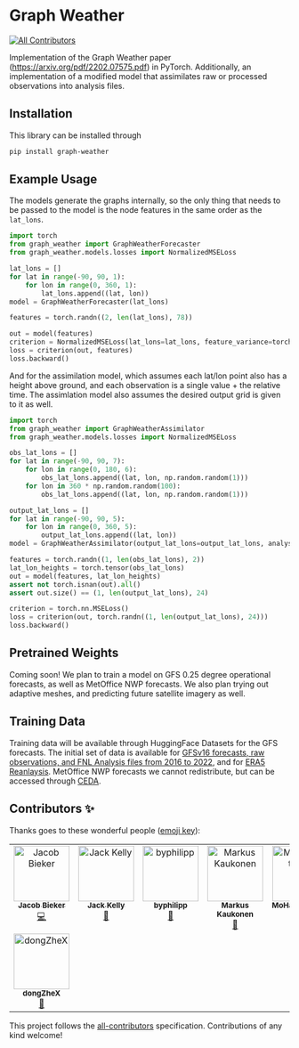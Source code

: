 # Graph Weather
<!-- ALL-CONTRIBUTORS-BADGE:START - Do not remove or modify this section -->
[![All Contributors](https://img.shields.io/badge/all_contributors-8-orange.svg?style=flat-square)](#contributors-)
<!-- ALL-CONTRIBUTORS-BADGE:END -->
Implementation of the Graph Weather paper (https://arxiv.org/pdf/2202.07575.pdf) in PyTorch. Additionally, an implementation
of a modified model that assimilates raw or processed observations into analysis files.


## Installation

This library can be installed through

```bash
pip install graph-weather
```

## Example Usage

The models generate the graphs internally, so the only thing that needs to be passed to the model is the node features
in the same order as the ```lat_lons```.

```python
import torch
from graph_weather import GraphWeatherForecaster
from graph_weather.models.losses import NormalizedMSELoss

lat_lons = []
for lat in range(-90, 90, 1):
    for lon in range(0, 360, 1):
        lat_lons.append((lat, lon))
model = GraphWeatherForecaster(lat_lons)

features = torch.randn((2, len(lat_lons), 78))

out = model(features)
criterion = NormalizedMSELoss(lat_lons=lat_lons, feature_variance=torch.randn((78,)))
loss = criterion(out, features)
loss.backward()
```

And for the assimilation model, which assumes each lat/lon point also has a height above ground, and each observation
is a single value + the relative time. The assimlation model also assumes the desired output grid is given to it as
well.

```python
import torch
from graph_weather import GraphWeatherAssimilator
from graph_weather.models.losses import NormalizedMSELoss

obs_lat_lons = []
for lat in range(-90, 90, 7):
    for lon in range(0, 180, 6):
        obs_lat_lons.append((lat, lon, np.random.random(1)))
    for lon in 360 * np.random.random(100):
        obs_lat_lons.append((lat, lon, np.random.random(1)))

output_lat_lons = []
for lat in range(-90, 90, 5):
    for lon in range(0, 360, 5):
        output_lat_lons.append((lat, lon))
model = GraphWeatherAssimilator(output_lat_lons=output_lat_lons, analysis_dim=24)

features = torch.randn((1, len(obs_lat_lons), 2))
lat_lon_heights = torch.tensor(obs_lat_lons)
out = model(features, lat_lon_heights)
assert not torch.isnan(out).all()
assert out.size() == (1, len(output_lat_lons), 24)

criterion = torch.nn.MSELoss()
loss = criterion(out, torch.randn((1, len(output_lat_lons), 24)))
loss.backward()
```

## Pretrained Weights
Coming soon! We plan to train a model on GFS 0.25 degree operational forecasts, as well as MetOffice NWP forecasts.
We also plan trying out adaptive meshes, and predicting future satellite imagery as well.

## Training Data
Training data will be available through HuggingFace Datasets for the GFS forecasts. The initial set of data is available for [GFSv16 forecasts, raw observations, and FNL Analysis files from 2016 to 2022](https://huggingface.co/datasets/openclimatefix/gfs-reforecast), and for [ERA5 Reanlaysis](https://huggingface.co/datasets/openclimatefix/era5-reanalysis). MetOffice NWP forecasts we cannot
redistribute, but can be accessed through [CEDA](https://data.ceda.ac.uk/).

## Contributors ✨

Thanks goes to these wonderful people ([emoji key](https://allcontributors.org/docs/en/emoji-key)):

<!-- ALL-CONTRIBUTORS-LIST:START - Do not remove or modify this section -->
<!-- prettier-ignore-start -->
<!-- markdownlint-disable -->
<table>
  <tbody>
    <tr>
      <td align="center" valign="top" width="14.28%"><a href="https://www.jacobbieker.com"><img src="https://avatars.githubusercontent.com/u/7170359?v=4?s=100" width="100px;" alt="Jacob Bieker"/><br /><sub><b>Jacob Bieker</b></sub></a><br /><a href="https://github.com/openclimatefix/graph_weather/commits?author=jacobbieker" title="Code">💻</a></td>
      <td align="center" valign="top" width="14.28%"><a href="http://jack-kelly.com"><img src="https://avatars.githubusercontent.com/u/460756?v=4?s=100" width="100px;" alt="Jack Kelly"/><br /><sub><b>Jack Kelly</b></sub></a><br /><a href="#ideas-JackKelly" title="Ideas, Planning, & Feedback">🤔</a></td>
      <td align="center" valign="top" width="14.28%"><a href="https://github.com/byphilipp"><img src="https://avatars.githubusercontent.com/u/59995258?v=4?s=100" width="100px;" alt="byphilipp"/><br /><sub><b>byphilipp</b></sub></a><br /><a href="#ideas-byphilipp" title="Ideas, Planning, & Feedback">🤔</a></td>
      <td align="center" valign="top" width="14.28%"><a href="http://iki.fi/markus.kaukonen"><img src="https://avatars.githubusercontent.com/u/6195764?v=4?s=100" width="100px;" alt="Markus Kaukonen"/><br /><sub><b>Markus Kaukonen</b></sub></a><br /><a href="#question-paapu88" title="Answering Questions">💬</a></td>
      <td align="center" valign="top" width="14.28%"><a href="https://github.com/MoHawastaken"><img src="https://avatars.githubusercontent.com/u/55447473?v=4?s=100" width="100px;" alt="MoHawastaken"/><br /><sub><b>MoHawastaken</b></sub></a><br /><a href="https://github.com/openclimatefix/graph_weather/issues?q=author%3AMoHawastaken" title="Bug reports">🐛</a></td>
      <td align="center" valign="top" width="14.28%"><a href="http://www.ecmwf.int"><img src="https://avatars.githubusercontent.com/u/47196359?v=4?s=100" width="100px;" alt="Mihai"/><br /><sub><b>Mihai</b></sub></a><br /><a href="#question-mishooax" title="Answering Questions">💬</a></td>
      <td align="center" valign="top" width="14.28%"><a href="https://github.com/vitusbenson"><img src="https://avatars.githubusercontent.com/u/33334860?v=4?s=100" width="100px;" alt="Vitus Benson"/><br /><sub><b>Vitus Benson</b></sub></a><br /><a href="https://github.com/openclimatefix/graph_weather/issues?q=author%3Avitusbenson" title="Bug reports">🐛</a></td>
    </tr>
    <tr>
      <td align="center" valign="top" width="14.28%"><a href="https://github.com/dongZheX"><img src="https://avatars.githubusercontent.com/u/36361726?v=4?s=100" width="100px;" alt="dongZheX"/><br /><sub><b>dongZheX</b></sub></a><br /><a href="#question-dongZheX" title="Answering Questions">💬</a></td>
    </tr>
  </tbody>
</table>

<!-- markdownlint-restore -->
<!-- prettier-ignore-end -->

<!-- ALL-CONTRIBUTORS-LIST:END -->

This project follows the [all-contributors](https://github.com/all-contributors/all-contributors) specification. Contributions of any kind welcome!
